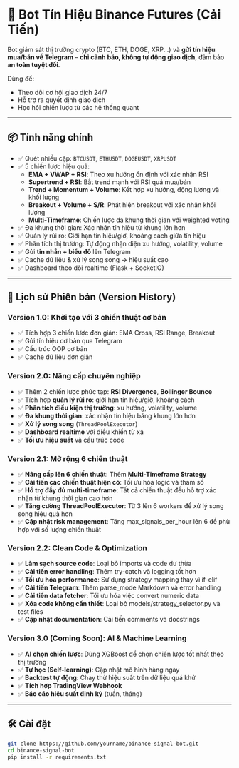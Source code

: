# 🚀 Bot Tín Hiệu Binance Futures (Cải Tiến)

Bot giám sát thị trường crypto (BTC, ETH, DOGE, XRP...) và **gửi tín hiệu mua/bán về Telegram** – **chỉ cảnh báo, không tự động giao dịch**, đảm bảo **an toàn tuyệt đối**.

Dùng để:
- Theo dõi cơ hội giao dịch 24/7
- Hỗ trợ ra quyết định giao dịch
- Học hỏi chiến lược từ các hệ thống quant

---

## 📦 Tính năng chính

- ✅ Quét nhiều cặp: `BTCUSDT`, `ETHUSDT`, `DOGEUSDT`, `XRPUSDT`
- ✅ 5 chiến lược hiệu quả:
  - **EMA + VWAP + RSI**: Theo xu hướng ổn định với xác nhận RSI
  - **Supertrend + RSI**: Bắt trend mạnh với RSI quá mua/bán
  - **Trend + Momentum + Volume**: Kết hợp xu hướng, động lượng và khối lượng
  - **Breakout + Volume + S/R**: Phát hiện breakout với xác nhận khối lượng
  - **Multi-Timeframe**: Chiến lược đa khung thời gian với weighted voting
- ✅ Đa khung thời gian: Xác nhận tín hiệu từ khung lớn hơn
- ✅ Quản lý rủi ro: Giới hạn tín hiệu/giờ, khoảng cách giữa tín hiệu
- ✅ Phân tích thị trường: Tự động nhận diện xu hướng, volatility, volume
- ✅ Gửi **tin nhắn + biểu đồ** lên Telegram
- ✅ Cache dữ liệu & xử lý song song → hiệu suất cao
- ✅ Dashboard theo dõi realtime (Flask + SocketIO)

---

## 📅 Lịch sử Phiên bản (Version History)

### **Version 1.0: Khởi tạo với 3 chiến thuật cơ bản**
- ✅ Tích hợp 3 chiến lược đơn giản: EMA Cross, RSI Range, Breakout
- ✅ Gửi tín hiệu cơ bản qua Telegram
- ✅ Cấu trúc OOP cơ bản
- ✅ Cache dữ liệu đơn giản

### **Version 2.0: Nâng cấp chuyên nghiệp**
- ✅ Thêm 2 chiến lược phức tạp: **RSI Divergence**, **Bollinger Bounce**
- ✅ Tích hợp **quản lý rủi ro**: giới hạn tín hiệu/giờ, khoảng cách
- ✅ **Phân tích điều kiện thị trường**: xu hướng, volatility, volume
- ✅ **Đa khung thời gian**: xác nhận tín hiệu bằng khung lớn hơn
- ✅ **Xử lý song song** (`ThreadPoolExecutor`)
- ✅ **Dashboard realtime** với điều khiển từ xa
- ✅ **Tối ưu hiệu suất** và cấu trúc code

### **Version 2.1: Mở rộng 6 chiến thuật**
- ✅ **Nâng cấp lên 6 chiến thuật**: Thêm **Multi-Timeframe Strategy**
- ✅ **Cải tiến các chiến thuật hiện có**: Tối ưu hóa logic và tham số
- ✅ **Hỗ trợ đầy đủ multi-timeframe**: Tất cả chiến thuật đều hỗ trợ xác nhận từ khung thời gian cao hơn
- ✅ **Tăng cường ThreadPoolExecutor**: Từ 3 lên 6 workers để xử lý song song hiệu quả hơn
- ✅ **Cập nhật risk management**: Tăng max_signals_per_hour lên 6 để phù hợp với số lượng chiến thuật

### **Version 2.2: Clean Code & Optimization**
- ✅ **Làm sạch source code**: Loại bỏ imports và code dư thừa
- ✅ **Cải tiến error handling**: Thêm try-catch và logging tốt hơn
- ✅ **Tối ưu hóa performance**: Sử dụng strategy mapping thay vì if-elif
- ✅ **Cải tiến Telegram**: Thêm parse_mode Markdown và error handling
- ✅ **Cải tiến data fetcher**: Tối ưu hóa việc convert numeric data
- ✅ **Xóa code không cần thiết**: Loại bỏ models/strategy_selector.py và test files
- ✅ **Cập nhật documentation**: Cải tiến comments và docstrings

### **Version 3.0 (Coming Soon): AI & Machine Learning**
- ✅ **AI chọn chiến lược**: Dùng XGBoost để chọn chiến lược tốt nhất theo thị trường
- ✅ **Tự học (Self-learning)**: Cập nhật mô hình hàng ngày
- ✅ **Backtest tự động**: Chạy thử hiệu suất trên dữ liệu quá khứ
- ✅ **Tích hợp TradingView Webhook**
- ✅ **Báo cáo hiệu suất định kỳ** (tuần, tháng)

---

## 🛠 Cài đặt

```bash
git clone https://github.com/yourname/binance-signal-bot.git
cd binance-signal-bot
pip install -r requirements.txt
